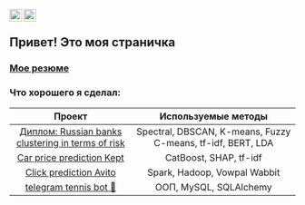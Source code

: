 [<img align="left" alt="valentin | Telegram" width="22px" src="https://cdn.simpleicons.org/telegram/black/white" />](https://t.me/blausher)
[<img align="left" alt="valentin | Gmail" width="22px" src="https://cdn.simpleicons.org/gmail/black/white" />](mailto:valentini200210@gmail.com)
<br/>

## Привет! Это моя страничка
### [Мое резюме](https://github.com/Blausher/CV/blob/main/%D1%80%D0%B5%D0%B7%D1%8E%D0%BC%D0%B5_%D0%BE%D0%BA%D1%82%D1%8F%D0%B1%D1%80%D1%8C_2024_2.pdf)
### Что хорошего я сделал:
| Проект | Используемые методы    |
| :-----: | :---: | 
| [Диплом: Russian banks clustering in terms of risk ](https://github.com/Blausher/show/tree/main/banks_clustering) | Spectral, DBSCAN, K-means, Fuzzy C-means, tf-idf, BERT, LDA   | 
| [Car price prediction Kept](https://github.com/Blausher/show/tree/main/kept_task) | CatBoost, SHAP, tf-idf   | 
| [Click prediction Avito](https://github.com/Blausher/show/tree/main/avito_click_prediction) | Spark, Hadoop, Vowpal Wabbit   | 
| [telegram tennis bot 🎾](https://github.com/Blausher/show/tree/main/tg_tennis_project) | ООП, MySQL, SQLAlchemy   | 



